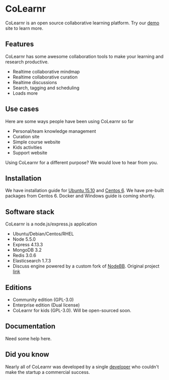 # CoLearnr

CoLearnr is an open source collaborative learning platform. Try our [demo](https://www.colearnr.com) site to learn more.

## Features

CoLearnr has some awesome collaboration tools to make your learning and research productive.

- Realtime collaborative mindmap
- Realtime collaborative curation
- Realtime discussions
- Search, tagging and scheduling
- Loads more

## Use cases

Here are some ways people have been using CoLearnr so far

- Personal/team knowledge management
- Curation site
- Simple course website
- Kids activities
- Support website

Using CoLearnr for a different purpose? We would love to hear from you.

## Installation

We have installation guide for [Ubuntu 15.10](docs/ubuntu-install.md) and [Centos 6](docs/centos-install.md). We have pre-built packages from Centos 6. Docker and Windows guide is coming shortly.

## Software stack

CoLearnr is a node.js/express.js application

- Ubuntu/Debian/Centos/RHEL
- Node 5.5.0
- Express 4.13.3
- MongoDB 3.2
- Redis 3.0.6
- Elasticsearch 1.7.3
- Discuss engine powered by a custom fork of [NodeBB](https://github.com/colearnr/discuss). Original project [link](https://github.com/designcreateplay/NodeBB)

## Editions

- Community edition (GPL-3.0)
- Enterprise edition (Dual license)
- CoLearnr for kids (GPL-3.0). Will be open-sourced soon.

## Documentation

Need some help here.

## Did you know

Nearly all of CoLearnr was developed by a single [developer](https://github.com/prabhu) who couldn't make the startup a commercial success.
